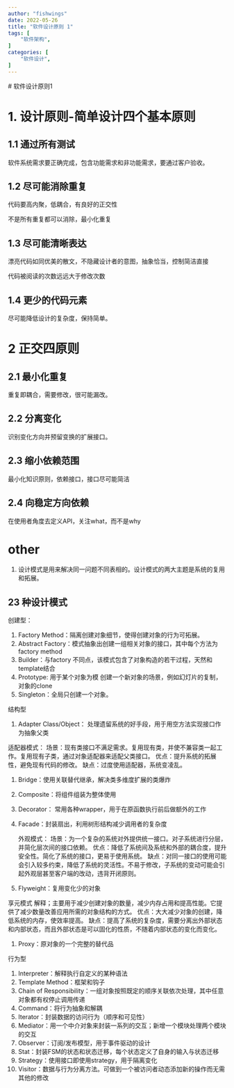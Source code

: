 ```yaml
---                                                                                     
author: "fishwings"                                                                     
date: 2022-05-26                                                                        
title: "软件设计原则 1"                                                    
tags: [                                                                                 
    "软件架构",                                                                               
]                                                                                       
categories: [                                                                           
    "软件设计",                                                                               
]                                                                                       
---                                                                                     
```

<feff># 软件设计原则1

# 1. 设计原则-简单设计四个基本原则

## 1.1 通过所有测试

软件系统需求要正确完成，包含功能需求和非功能需求，要通过客户验收。

## 1.2 尽可能消除重复

 代码要高内聚，低耦合，有良好的正交性

不是所有重复都可以消除，最小化重复

## 1.3 尽可能清晰表达

漂亮代码如同优美的散文，不隐藏设计者的意图，抽象恰当，控制简洁直接

代码被阅读的次数远远大于修改次数

## 1.4 更少的代码元素

尽可能降低设计的复杂度，保持简单。

# 2 正交四原则

## 2.1 最小化重复

重复即耦合，需要修改，很可能漏改。

## 2.2 分离变化

识别变化方向并预留变换的扩展接口。

## 2.3 缩小依赖范围

最小化知识原则，依赖接口，接口尽可能简洁

## 2.4 向稳定方向依赖

在使用者角度去定义API，关注what，而不是why

# other

1. 设计模式是用来解决同一问题不同表相的。设计模式的两大主题是系统的复用和拓展。

## 23 种设计模式

创建型：

1. Factory Method：隔离创建对象细节，使得创建对象的行为可拓展。
2. Abstract Factory：模式抽象出创建一组相关对象的接口，其中每个方法为factory method
3. Builder：与factory 不同点，该模式包含了对象构造的若干过程，天然和template结合
4. Prototype: 用于某个对象为模 创建一个新对象的场景，例如幻灯片的复制，对象的clone
5. Singleton：全局只创建一个对象。

结构型

1. Adapter Class/Object： 处理遗留系统的好手段，用于用空方法实现接口作为抽象父类

适配器模式：
场景：现有类接口不满足需求。复用现有类，并使不兼容类一起工作。复用现有子类，通过对象适配器来适配父类接口。
优点：提升系统的拓展性，避免现有代码的修改。
缺点：过度使用适配器，系统变凌乱。

1. Bridge：使用关联替代继承，解决类多维度扩展的类爆炸
2. Composite：将组件组装为整体使用
3. Decorator： 常用各种wrapper，用于在原函数执行前后做额外的工作
4. Facade：封装扇出，利用树形结构减少调用者的复杂度
    
    外观模式：
    场景：为一个复杂的系统对外提供统一接口。对子系统进行分层，并简化层次间的接口依赖。
    优点：降低了系统间及系统和外部的耦合度，提升安全性。简化了系统的接口，更易于使用系统。
    缺点：对同一接口的使用可能会引入较多约束，降低了系统的灵活性。不易于修改，子系统的变动可能会引起外观层甚至客户端的改动，违背开闭原则。
    
5. Flyweight：复用变化少的对象

享元模式
解释；主要用于减少创建对象的数量，减少内存占用和提高性能。它提供了减少数量改善应用所需的对象结构的方式。
优点：大大减少对象的创建，降低系统的内存，使效率提高。
缺点：提高了系统的复杂度，需要分离出外部状态和内部状态，而且外部状态是可以固化的性质，不随着内部状态的变化而变化。

1. Proxy：原对象的一个完整的替代品

行为型

1. Interpreter：解释执行自定义的某种语法
2. Template Method：框架和钩子
3. Chain of Responsibility：一组对象按照既定的顺序关联依次处理，其中任意对象都有权停止调用传递
4. Command：将行为抽象和解耦
5. Iterator：封装数据的访问行为（顺序和可见性）
6. Mediator：用一个中介对象来封装一系列的交互；新增一个模块处理两个模块的交互
7. Observer：订阅/发布模型，用于事件驱动的设计
8. Stat：封装FSM的状态和状态迁移，每个状态定义了自身的输入与状态迁移
9. Strategy：使用接口即使用strategy，用于隔离变化
10. Visitor：数据与行为分离方法。可做到一个被访问者动态添加新的操作而无需其他的修改                                                     

